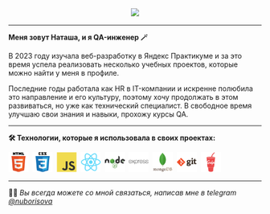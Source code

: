 
<div id="header" align="center">
  <img src="https://media.giphy.com/media/v1.Y2lkPTc5MGI3NjExcjluMnV0eWl3NjdxbmRrYmt3MnRwcWpkdHp5OGo4cWdhenFicWY2NyZlcD12MV9pbnRlcm5hbF9naWZfYnlfaWQmY3Q9Zw/MeJgB3yMMwIaHmKD4z/giphy.gif" width="200"/>
</div>

____

**Меня зовут Наташа, и я QA-инженер 🪄**

В 2023 году изучала веб-разработку в Яндекс Практикуме и за это время успела реализовать несколько учебных проектов, которые можно найти у меня в профиле.

Последние годы работала как HR в IT-компании и искренне полюбила это направление и его культуру, поэтому хочу продолжать в этом развиваться, но уже как технический специалист. В свободное время улучшаю свои знания и навыки, прохожу курсы QA.

____

**🛠 Технологии, которые я использовала в своих проектах:**

<div>
  <img src="https://github.com/devicons/devicon/blob/master/icons/html5/html5-original-wordmark.svg" title="HTML" alt="HTML" width="40" height="40"/>&nbsp;
  <img src="https://github.com/devicons/devicon/blob/master/icons/css3/css3-original-wordmark.svg" title="CSS" alt="CSS" width="40" height="40"/>&nbsp;
  <img src="https://github.com/devicons/devicon/blob/master/icons/javascript/javascript-original.svg" title="JavaScript" alt="JavaScript" width="40" height="40"/>&nbsp;
  <img src="https://github.com/devicons/devicon/blob/master/icons/react/react-original.svg" title="React" alt="React" width="40" height="40"/>&nbsp;
  <img src="https://github.com/devicons/devicon/blob/master/icons/nodejs/nodejs-original-wordmark.svg" title="Node.js" alt="Node.js" width="40" height="40"/>&nbsp;
  <img src="https://github.com/devicons/devicon/blob/master/icons/express/express-original-wordmark.svg" title="Express" alt="Express" width="40" height="40"/>&nbsp;
  <img src="https://github.com/devicons/devicon/blob/master/icons/mongodb/mongodb-original-wordmark.svg" title="MongoDB" alt="MongoDB" width="40" height="40"/>&nbsp;
  <img src="https://github.com/devicons/devicon/blob/master/icons/git/git-original-wordmark.svg" title="Git" alt="Git" width="40" height="40"/>&nbsp;
  <img src="https://github.com/devicons/devicon/blob/master/icons/gulp/gulp-plain.svg" title="Gulp" alt="Gulp" width="40" height="40"/>&nbsp;
</div>

____


🧑‍💻 _Вы всегда можете со мной связаться, написав мне в telegram [@nuborisova](https://t.me/nuborisova)_
